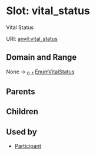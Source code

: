 
# Slot: vital_status

Vital Status

URI: [anvil:vital_status](https://anvilproject.org/acr-harmonized-data-model/vital_status)


## Domain and Range

None &#8594;  <sub>0..1</sub> [EnumVitalStatus](EnumVitalStatus.md)

## Parents


## Children


## Used by

 * [Participant](Participant.md)
